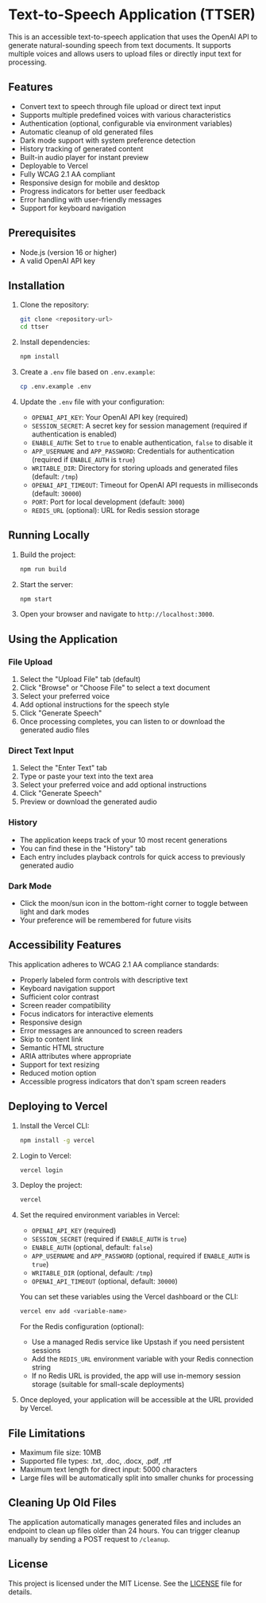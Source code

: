# Text-to-Speech Application (TTSER)

This is an accessible text-to-speech application that uses the OpenAI API to generate natural-sounding speech from text documents. It supports multiple voices and allows users to upload files or directly input text for processing.

## Features

- Convert text to speech through file upload or direct text input
- Supports multiple predefined voices with various characteristics
- Authentication (optional, configurable via environment variables)
- Automatic cleanup of old generated files
- Dark mode support with system preference detection
- History tracking of generated content
- Built-in audio player for instant preview
- Deployable to Vercel
- Fully WCAG 2.1 AA compliant
- Responsive design for mobile and desktop
- Progress indicators for better user feedback
- Error handling with user-friendly messages
- Support for keyboard navigation

## Prerequisites

- Node.js (version 16 or higher)
- A valid OpenAI API key

## Installation

1. Clone the repository:

   ```bash
   git clone <repository-url>
   cd ttser
   ```

2. Install dependencies:

   ```bash
   npm install
   ```

3. Create a `.env` file based on `.env.example`:

   ```bash
   cp .env.example .env
   ```

4. Update the `.env` file with your configuration:
   - `OPENAI_API_KEY`: Your OpenAI API key (required)
   - `SESSION_SECRET`: A secret key for session management (required if authentication is enabled)
   - `ENABLE_AUTH`: Set to `true` to enable authentication, `false` to disable it
   - `APP_USERNAME` and `APP_PASSWORD`: Credentials for authentication (required if `ENABLE_AUTH` is `true`)
   - `WRITABLE_DIR`: Directory for storing uploads and generated files (default: `/tmp`)
   - `OPENAI_API_TIMEOUT`: Timeout for OpenAI API requests in milliseconds (default: `30000`)
   - `PORT`: Port for local development (default: `3000`)
   - `REDIS_URL` (optional): URL for Redis session storage

## Running Locally

1. Build the project:

   ```bash
   npm run build
   ```

2. Start the server:

   ```bash
   npm start
   ```

3. Open your browser and navigate to `http://localhost:3000`.

## Using the Application

### File Upload

1. Select the "Upload File" tab (default)
2. Click "Browse" or "Choose File" to select a text document
3. Select your preferred voice
4. Add optional instructions for the speech style
5. Click "Generate Speech"
6. Once processing completes, you can listen to or download the generated audio files

### Direct Text Input

1. Select the "Enter Text" tab
2. Type or paste your text into the text area
3. Select your preferred voice and add optional instructions
4. Click "Generate Speech"
5. Preview or download the generated audio

### History

- The application keeps track of your 10 most recent generations
- You can find these in the "History" tab
- Each entry includes playback controls for quick access to previously generated audio

### Dark Mode

- Click the moon/sun icon in the bottom-right corner to toggle between light and dark modes
- Your preference will be remembered for future visits

## Accessibility Features

This application adheres to WCAG 2.1 AA compliance standards:

- Properly labeled form controls with descriptive text
- Keyboard navigation support
- Sufficient color contrast
- Screen reader compatibility
- Focus indicators for interactive elements
- Responsive design
- Error messages are announced to screen readers
- Skip to content link
- Semantic HTML structure
- ARIA attributes where appropriate
- Support for text resizing
- Reduced motion option
- Accessible progress indicators that don't spam screen readers

## Deploying to Vercel

1. Install the Vercel CLI:

   ```bash
   npm install -g vercel
   ```

2. Login to Vercel:

   ```bash
   vercel login
   ```

3. Deploy the project:

   ```bash
   vercel
   ```

4. Set the required environment variables in Vercel:
   - `OPENAI_API_KEY` (required)
   - `SESSION_SECRET` (required if `ENABLE_AUTH` is `true`)
   - `ENABLE_AUTH` (optional, default: `false`)
   - `APP_USERNAME` and `APP_PASSWORD` (optional, required if `ENABLE_AUTH` is `true`)
   - `WRITABLE_DIR` (optional, default: `/tmp`)
   - `OPENAI_API_TIMEOUT` (optional, default: `30000`)

   You can set these variables using the Vercel dashboard or the CLI:

   ```bash
   vercel env add <variable-name>
   ```

   For the Redis configuration (optional):
   - Use a managed Redis service like Upstash if you need persistent sessions
   - Add the `REDIS_URL` environment variable with your Redis connection string
   - If no Redis URL is provided, the app will use in-memory session storage (suitable for small-scale deployments)

5. Once deployed, your application will be accessible at the URL provided by Vercel.

## File Limitations

- Maximum file size: 10MB
- Supported file types: .txt, .doc, .docx, .pdf, .rtf
- Maximum text length for direct input: 5000 characters
- Large files will be automatically split into smaller chunks for processing

## Cleaning Up Old Files

The application automatically manages generated files and includes an endpoint to clean up files older than 24 hours. You can trigger cleanup manually by sending a POST request to `/cleanup`.

## License

This project is licensed under the MIT License. See the [LICENSE](LICENSE) file for details.
